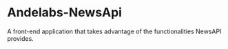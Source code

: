 # Andelabs-NewsApi
A front-end application that takes advantage of the functionalities NewsAPI provides.
